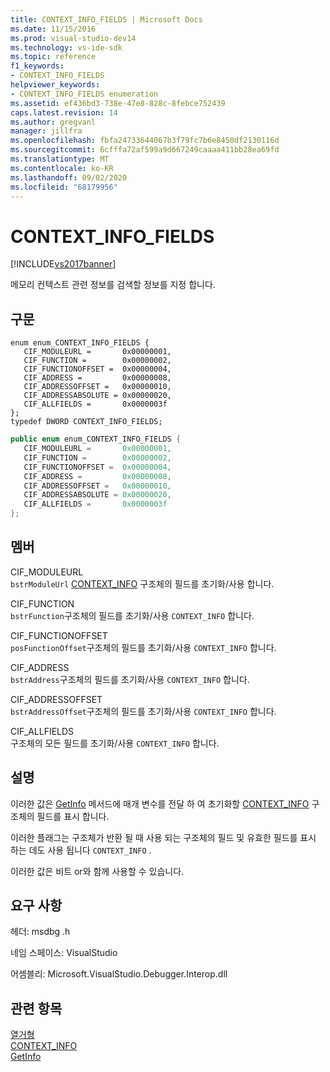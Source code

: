```yaml
---
title: CONTEXT_INFO_FIELDS | Microsoft Docs
ms.date: 11/15/2016
ms.prod: visual-studio-dev14
ms.technology: vs-ide-sdk
ms.topic: reference
f1_keywords:
- CONTEXT_INFO_FIELDS
helpviewer_keywords:
- CONTEXT_INFO_FIELDS enumeration
ms.assetid: ef436bd3-738e-47e8-828c-8febce752439
caps.latest.revision: 14
ms.author: gregvanl
manager: jillfra
ms.openlocfilehash: fbfa24733644067b3f79fc7b6e8450df2130116d
ms.sourcegitcommit: 6cfffa72af599a9d667249caaaa411bb28ea69fd
ms.translationtype: MT
ms.contentlocale: ko-KR
ms.lasthandoff: 09/02/2020
ms.locfileid: "68179956"
---
```

# <a name="context_info_fields"></a>CONTEXT_INFO_FIELDS
[!INCLUDE[vs2017banner](../../../includes/vs2017banner.md)]

메모리 컨텍스트 관련 정보를 검색할 정보를 지정 합니다.  
  
## <a name="syntax"></a>구문  
  
```cpp#  
enum enum_CONTEXT_INFO_FIELDS {   
   CIF_MODULEURL =       0x00000001,  
   CIF_FUNCTION =        0x00000002,  
   CIF_FUNCTIONOFFSET =  0x00000004,  
   CIF_ADDRESS =         0x00000008,  
   CIF_ADDRESSOFFSET =   0x00000010,  
   CIF_ADDRESSABSOLUTE = 0x00000020,  
   CIF_ALLFIELDS =       0x0000003f  
};  
typedef DWORD CONTEXT_INFO_FIELDS;  
```  
  
```csharp  
public enum enum_CONTEXT_INFO_FIELDS {  
   CIF_MODULEURL =       0x00000001,  
   CIF_FUNCTION =        0x00000002,  
   CIF_FUNCTIONOFFSET =  0x00000004,  
   CIF_ADDRESS =         0x00000008,  
   CIF_ADDRESSOFFSET =   0x00000010,  
   CIF_ADDRESSABSOLUTE = 0x00000020,  
   CIF_ALLFIELDS =       0x0000003f  
};  
```  
  
## <a name="members"></a>멤버  
 CIF_MODULEURL  
 `bstrModuleUrl` [CONTEXT_INFO](../../../extensibility/debugger/reference/context-info.md) 구조체의 필드를 초기화/사용 합니다.  
  
 CIF_FUNCTION  
 `bstrFunction`구조체의 필드를 초기화/사용 `CONTEXT_INFO` 합니다.  
  
 CIF_FUNCTIONOFFSET  
 `posFunctionOffset`구조체의 필드를 초기화/사용 `CONTEXT_INFO` 합니다.  
  
 CIF_ADDRESS  
 `bstrAddress`구조체의 필드를 초기화/사용 `CONTEXT_INFO` 합니다.  
  
 CIF_ADDRESSOFFSET  
 `bstrAddressOffset`구조체의 필드를 초기화/사용 `CONTEXT_INFO` 합니다.  
  
 CIF_ALLFIELDS  
 구조체의 모든 필드를 초기화/사용 `CONTEXT_INFO` 합니다.  
  
## <a name="remarks"></a>설명  
 이러한 값은 [GetInfo](../../../extensibility/debugger/reference/idebugmemorycontext2-getinfo.md) 메서드에 매개 변수를 전달 하 여 초기화할 [CONTEXT_INFO](../../../extensibility/debugger/reference/context-info.md) 구조체의 필드를 표시 합니다.  
  
 이러한 플래그는 구조체가 반환 될 때 사용 되는 구조체의 필드 및 유효한 필드를 표시 하는 데도 사용 됩니다 `CONTEXT_INFO` .  
  
 이러한 값은 비트 or와 함께 사용할 수 있습니다.  
  
## <a name="requirements"></a>요구 사항  
 헤더: msdbg .h  
  
 네임 스페이스: VisualStudio  
  
 어셈블리: Microsoft.VisualStudio.Debugger.Interop.dll  
  
## <a name="see-also"></a>관련 항목  
 [열거형](../../../extensibility/debugger/reference/enumerations-visual-studio-debugging.md)   
 [CONTEXT_INFO](../../../extensibility/debugger/reference/context-info.md)   
 [GetInfo](../../../extensibility/debugger/reference/idebugmemorycontext2-getinfo.md)
